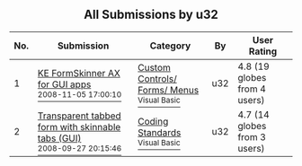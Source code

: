 ﻿<div align="center">

## All Submissions by u32

</div>

No.  | Submission | Category | By   | User Rating
---- | ---------- | -------- | ---- | -----------
1 | [KE FormSkinner AX for GUI apps<br /><sup>2008-11-05 17:00:10</sup>](https://github.com/Planet-Source-Code/u32-ke-formskinner-ax-for-gui-apps__1-71366) | [Custom Controls/ Forms/  Menus<br /><sup>Visual Basic</sup>](../ByCategory/custom-controls-forms-menus__1-4.md) | u32 | 4.8 (19 globes from 4 users)
2 | [Transparent tabbed form with skinnable tabs \(GUI\)<br /><sup>2008-09-27 20:15:46</sup>](https://github.com/Planet-Source-Code/u32-transparent-tabbed-form-with-skinnable-tabs-gui__1-71138) | [Coding Standards<br /><sup>Visual Basic</sup>](../ByCategory/coding-standards__1-43.md) | u32 | 4.7 (14 globes from 3 users)
